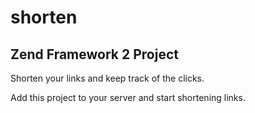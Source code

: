 # shorten
## Zend Framework 2 Project
Shorten your links and keep track of the clicks.

Add this project to your server and start shortening links.

